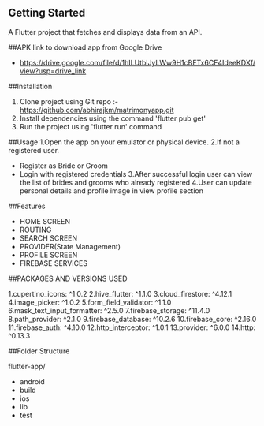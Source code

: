## Getting Started

A Flutter project that fetches and displays data from an  API.


##APK link to download app from Google Drive

- https://drive.google.com/file/d/1hILUtblJyLWw9H1cBFTx6CF4IdeeKDXf/view?usp=drive_link

##Installation
1. Clone project using Git repo :- https://github.com/abhirajkm/matrimonyapp.git
2. Install dependencies using the command 'flutter pub get'
3. Run the project using 'flutter run' command

##Usage
1.Open the app on your emulator or physical device.
2.If not a registered user.
   - Register as Bride or Groom
   - Login with registered credentials
3.After successful login user can view the list of brides and grooms who already registered
4.User can update personal details and profile image in view profile section


##Features
* HOME SCREEN
* ROUTING
* SEARCH SCREEN
* PROVIDER(State Management)
* PROFILE SCREEN
* FIREBASE SERVICES

##PACKAGES AND VERSIONS USED

1.cupertino_icons: ^1.0.2
2.hive_flutter: ^1.1.0
3.cloud_firestore: ^4.12.1
4.image_picker: ^1.0.2
5.form_field_validator: ^1.1.0
6.mask_text_input_formatter: ^2.5.0
7.firebase_storage: ^11.4.0
8.path_provider: ^2.1.0
9.firebase_database: ^10.2.6
10.firebase_core: ^2.16.0
11.firebase_auth: ^4.10.0
12.http_interceptor: ^1.0.1
13.provider: ^6.0.0
14.http: ^0.13.3


##Folder Structure

flutter-app/
- android
- build
- ios
- lib
- test

